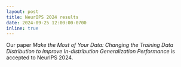 ```yaml
---
layout: post
title: NeurIPS 2024 results
date: 2024-09-25 12:00:00-0700
inline: true
---
```


Our paper *Make the Most of Your Data: Changing the Training Data Distribution to Improve In-distribution Generalization Performance* is accepted to NeurIPS 2024.